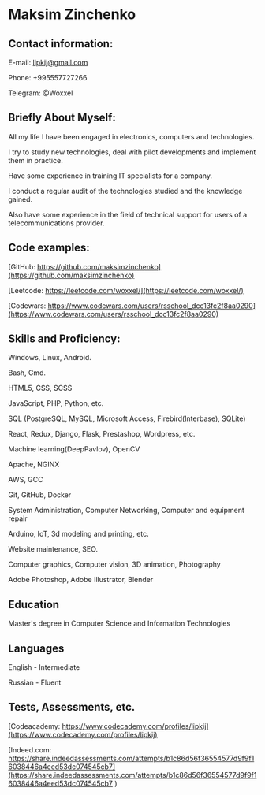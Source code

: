 # Maksim Zinchenko

## Contact information:
E-mail: lipkij@gmail.com

Phone: +995557727266

Telegram: @Woxxel

## Briefly About Myself:
All my life I have been engaged in electronics, computers and technologies. 

I try to study new technologies, deal with pilot developments and implement them in practice. 

Have some experience in training IT specialists for a company. 

I conduct a regular audit of the technologies studied and the knowledge gained.


Also have some experience in the field of technical support for users of a telecommunications provider.

## Code examples:
[GitHub: https://github.com/maksimzinchenko](https://github.com/maksimzinchenko)

[Leetcode: https://leetcode.com/woxxel/](https://leetcode.com/woxxel/)

[Codewars: https://www.codewars.com/users/rsschool_dcc13fc2f8aa0290](https://www.codewars.com/users/rsschool_dcc13fc2f8aa0290)

## Skills and Proficiency:

Windows, Linux, Android. 

Bash, Cmd.

HTML5, CSS, SCSS

JavaScript, PHP, Python, etc.

SQL (PostgreSQL, MySQL, Microsoft Access, Firebird(Interbase), SQLite)

React, Redux, Django, Flask, Prestashop, Wordpress, etc.

Machine learning(DeepPavlov), OpenCV

Apache, NGINX

AWS, GCC

Git, GitHub, Docker

System Administration, Computer Networking, Computer and equipment repair

Arduino, IoT, 3d modeling and printing, etc.

Website maintenance, SEO.

Computer graphics, Computer vision, 3D animation, Photography

Adobe Photoshop, Adobe Illustrator, Blender


## Education
Master's degree in Computer Science and Information Technologies


## Languages
English - Intermediate

Russian - Fluent


## Tests, Assessments, etc.
[Codeacademy: https://www.codecademy.com/profiles/lipkij](https://www.codecademy.com/profiles/lipkij)

[Indeed.com: https://share.indeedassessments.com/attempts/b1c86d56f36554577d9f9f16038446a4eed53dc074545cb7](https://share.indeedassessments.com/attempts/b1c86d56f36554577d9f9f16038446a4eed53dc074545cb7 )
